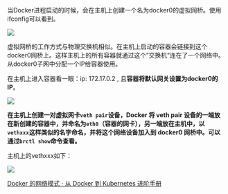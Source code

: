 当Docker进程启动的时候，会在主机上创建一个名为docker0的虚拟网桥。使用ifconfig可以看到。

![](../../assets/2022-11-15-14-20-33-image.png)

虚拟网桥的工作方式与物理交换机相似。在主机上启动的容器会链接到这个docker0网桥上。这样主机上的所有容器就通过这个”交换机“连在了一个网络中。从docker0子网中分配一个IP给容器使用。

在主机上进入容器看一眼：ip: 172.17.0.2 , 且**容器将默认网关设置为docker0的IP**。

![](../../assets/2022-11-15-14-32-23-image.png)

**在主机上创建一对虚拟网卡`veth pair`设备，Docker 将 veth pair 设备的一端放在新创建的容器中，并命名为`eth0`（容器的网卡），另一端放在主机中，以`vethxxx`这样类似的名字命名，并将这个网络设备加入到 docker0 网桥中。可以通过`brctl show`命令查看。**

主机上的vethxxx如下：

![](../../assets/2022-11-15-15-08-37-image.png)

[Docker 的网络模式 · 从 Docker 到 Kubernetes 进阶手册](https://www.qikqiak.com/k8s-book/docs/7.Docker%E7%9A%84%E7%BD%91%E7%BB%9C%E6%A8%A1%E5%BC%8F.html)
